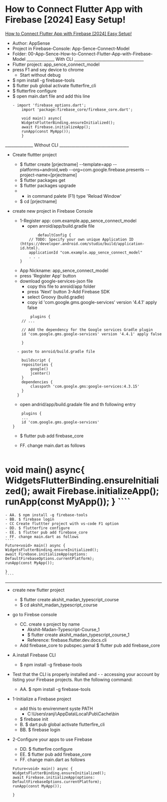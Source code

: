 # How to Connect Flutter App with Firebase [2024] Easy Setup!
[How to Connect Flutter App with Firebase [2024] Easy Setup!](https://youtu.be/VCjG_v6oYyA?list=PLI1TQqBnDwRd_U60QUuZBWX8R2KWS-hr2&t=185)
- Author: AppSense
- Project in Firebase-Console: App-Sence-Connect-Model
- Folder: 00-App-Sence-How-to-Connect-Flutter-App-with-Firebase-Model
______________ With CLI ___________________________________
- Flutter project: app_sence_connect_model
- press F1 and sey device to chrome 
    - Start without debug
- $ npm install -g firebase-tools
- $ flutter pub global activate flutterfire_cli
- $ flutterfire configure
- $ open main.dart file and add this line
    ````
    - import 'firebase_options.dart';
        import 'package:firebase_core/firebase_core.dart';

        void main() async{
        WidgetsFlutterBinding.ensureInitialized();
        await Firebase.initializeApp();
        runApp(const MyApp());
        }
    ````
______________ Without CLI ___________________________________
- Create fluttter project
    - $ flutter create [prjectname] --template=app --platforms=android,web --org=com.google.firebase.presents --project-name=[prjectname]
    - $ flutter packages get
    - $ flutter packages upgrade
    - * in command palete (F1) type 'Reload Window'
    - $ cd [prjectname]

- create new project in Firebase Console
    - 1-Register app: com.example.app_sence_connect_model
        - open anroid/app/build.gradle file
        ````
                defaultConfig {
            // TODO: Specify your own unique Application ID (https://developer.android.com/studio/build/application-id.html).
            applicationId "com.example.app_sence_connect_model"
            . . . 
        }
        ````
    - App Nickname: app_sence_connect_model
    - press 'Register App' button
    - download google-services-json file
        - copy this file to anroid/app folder
        - press 'Next' button
    3-Add Firebase SDK
        - select Groovy (build.gradle)
        - copy id 'com.google.gms.google-services' version '4.4.1' apply false

    ````
            plugins {
        // ...

        // Add the dependency for the Google services Gradle plugin
        id 'com.google.gms.google-services' version '4.4.1' apply false

        }
    ````
        - paste to anroid/build.gradle file
    ````
        buildscript {
        repositories {
            google()
            jcenter()
        }
        dependencies {
            classpath 'com.google.gms:google-services:4.3.15'
        }
      }
    ````

    - open andrid/app/build.gradale file and th following entry
    ````
        plugins {
        ...    
        id 'com.google.gms.google-services'
    }
    ````

    - $ flutter pub add firebase_core

    - FF. change main.dart as follows
    ````
void main() async{
  WidgetsFlutterBinding.ensureInitialized();
  await Firebase.initializeApp();
  runApp(const MyApp());
}
    ````
===============================================================================
    - AA. $ npm install -g firebase-tools
    - BB. $ firebase login
    - CC Create fluttter project with vs-code F1 option
    - DD. $ flutterfire configure
    - EE. $ flutter pub add firebase_core
    - FF. change main.dart as follows
    ````
    Future<void> main() async {
    WidgetsFlutterBinding.ensureInitialized();
    await Firebase.initializeApp(options: DefaultFirebaseOptions.currentPlatform);
    runApp(const MyApp());
    
    }
    ````
____________________________________________________________________

- create new flutter project
    - $ flutter create akshit_madan_typescript_course
    - $ cd akshit_madan_typescript_course

- go to Firebse console
    - CC. create s project by name 
        - Akshit-Madan-Typescript-Course_1
        - $ flutter create akshit_madan_typescript_course_1
        - Reference: firebase.flutter.dev.docs.cli
    - Add firebase_core to pubspec.yamal
        $ flutter pub add firebase_core
- A.install Firebase CLI
    - $ npm install -g firebase-tools
- Test that the CLI is properly installed and - - accessing your account by listing your Firebase projects. Run the following command:
    - AA. $ npm install -g firebase-tools
- 1-Initialize a Firebase project
    - add this to envirenment syste PATH
        - C:\Users\ranji\AppData\Local\Pub\Cache\bin
    - $ firebase init
    - B. $ dart pub global activate flutterfire_cli
    - BB. $ firebase login
- 2-Configure your apps to use Firebase
    - DD. $ flutterfire configure
    - EE. $ flutter pub add firebase_core
    - FF. change main.dart as follows
    ````
    Future<void> main() async {
    WidgetsFlutterBinding.ensureInitialized();
    await Firebase.initializeApp(options: DefaultFirebaseOptions.currentPlatform);
    runApp(const MyApp());
    
    }
    ````
